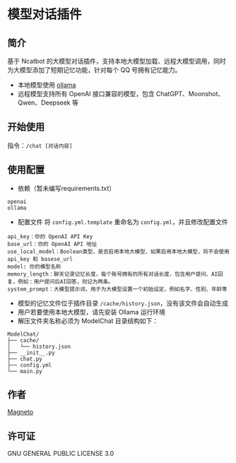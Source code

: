 # 模型对话插件
## 简介
基于 Ncatbot 的大模型对话插件，支持本地大模型加载、远程大模型调用，同时为大模型添加了短期记忆功能，针对每个 QQ 号拥有记忆能力。

- 本地模型使用 [ollama](https://ollama.com/)
- 远程模型支持所有 OpenAI 接口兼容的模型，包含 ChatGPT、Moonshot、Qwen、Deepseek 等

## 开始使用
指令：`/chat [对话内容]`

## 使用配置
-  依赖（暂未编写requirements.txt）
```
openai
ollama
```
- 配置文件
将 `config.yml.template` 重命名为 `config.yml`，并且修改配置文件
```
api_key：你的 OpenAI API Key
base_url：你的 OpenAI API 地址
use_local_model：Boolean类型，是否启用本地大模型，如果启用本地大模型，将不会使用 api_key 和 basese_url
model: 你的模型名称
memory_length：聊天记录记忆长度，每个账号拥有的所有对话长度，包含用户提问、AI回复，例如：用户提问后AI回答，则记为两条。
system_prompt：大模型提示词，用于为大模型设置一个初始设定，例如名字、性别、年龄等
```
- 模型的记忆文件位于插件目录 `/cache/history.json`，没有该文件会自动生成
- 用户若要使用本地大模型，请先安装 Ollama 运行环境
- 解压文件夹名称必须为 ModelChat
目录结构如下：
```
ModelChat/
├── cache/
│   └── history.json
├── __init__.py
├── chat.py
├── config.yml
└── main.py
```

## 作者
[Magneto](https://fmcf.cc)

## 许可证
GNU GENERAL PUBLIC LICENSE 3.0